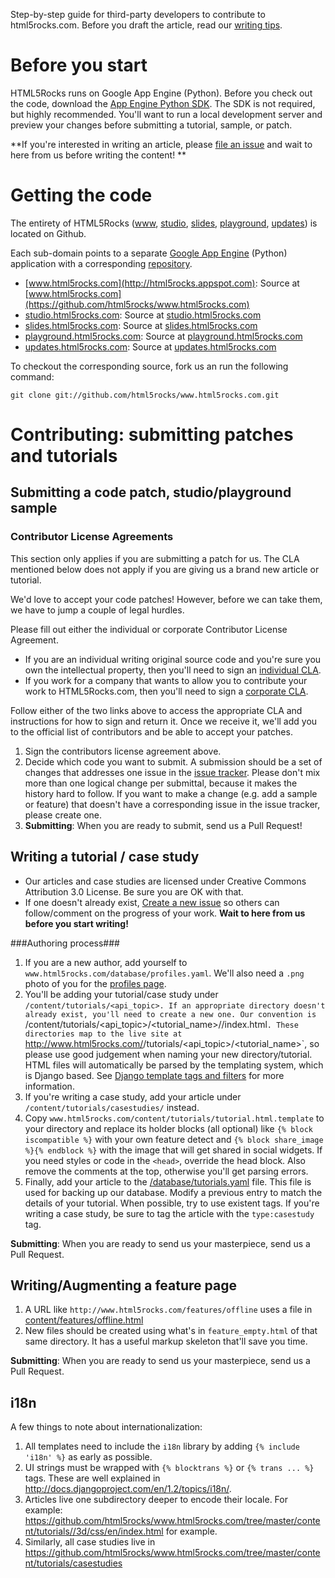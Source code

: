 Step-by-step guide for third-party developers to contribute to html5rocks.com. Before you draft the article, read our [writing tips](https://github.com/html5rocks/www.html5rocks.com/wiki/Writing-Tips). 

# Before you start #

HTML5Rocks runs on Google App Engine (Python). Before you check out the code, download
the [App Engine Python SDK](http://code.google.com/appengine/downloads.html#Google_App_Engine_SDK_for_Python). The SDK is not required, but highly recommended. You'll want to run a local development server and preview your changes before submitting a tutorial, sample, or patch.

**If you're interested in writing an article, please [file an issue](https://github.com/html5rocks/www.html5rocks.com/issues/new) and wait to here from us before writing the content! **

# Getting the code #

The entirety of HTML5Rocks ([www](http://www.html5rocks.com/), [studio](http://studio.html5rocks.com/), [slides](http://slides.html5rocks.com/), [playground](http://playground.html5rocks.com/), [updates](http://updates.html5rocks.com/)) is located on Github.

Each sub-domain points to a separate [Google App Engine](http://code.google.com/appengine/downloads.html) (Python) application with a corresponding [repository](https://github.com/html5rocks/).

* [www.html5rocks.com](http://html5rocks.appspot.com): Source at [www.html5rocks.com](https://github.com/html5rocks/www.html5rocks.com)
* [studio.html5rocks.com](http://html5playbook.appspot.com): Source at [studio.html5rocks.com](https://github.com/html5rocks/studio.html5rocks.com)
* [slides.html5rocks.com](http://html5slides.appspot.com): Source at [slides.html5rocks.com](https://github.com/html5rocks/slides.html5rocks.com)
* [playground.html5rocks.com](http://html5playground.appspot.com): Source at [playground.html5rocks.com](https://github.com/html5rocks/playground.html5rocks.com)
* [updates.html5rocks.com](http://updaterocker.appspot.com): Source at [updates.html5rocks.com](https://github.com/html5rocks/updates.html5rocks.com)

To checkout the corresponding source, fork us an run the following command:

    git clone git://github.com/html5rocks/www.html5rocks.com.git


# Contributing: submitting patches and tutorials #

## Submitting a code patch, studio/playground sample ##

### Contributor License Agreements ###

This section only applies if you are submitting a patch for us. The CLA mentioned below does not apply if you are giving us a brand new article or tutorial.

We'd love to accept your code patches! However, before we can take them, we have to jump a couple of legal hurdles.

Please fill out either the individual or corporate Contributor License Agreement.

  * If you are an individual writing original source code and you're sure you own the intellectual property, then you'll need to sign an [individual CLA](http://code.google.com/legal/individual-cla-v1.0.html).
  * If you work for a company that wants to allow you to contribute your work to HTML5Rocks.com, then you'll need to sign a [corporate CLA](http://code.google.com/legal/corporate-cla-v1.0.html).

Follow either of the two links above to access the appropriate CLA and instructions for how to sign and return it. Once we receive it, we'll add you to the official list of contributors and be able to accept your patches.

1. Sign the contributors license agreement above.
2. Decide which code you want to submit. A submission should be a set of changes that addresses one issue in the [issue tracker](https://github.com/html5rocks/www.html5rocks.com/issues). Please don't mix more than one logical change per submittal, because it makes the history hard to follow. If you want to make a change (e.g. add a sample or feature) that doesn't have a corresponding issue in the issue tracker, please create one.
3. **Submitting**: When you are ready to submit, send us a Pull Request!

## Writing a tutorial / case study ##

* Our articles and case studies are licensed under Creative Commons Attribution 3.0 License. Be sure you are OK with that.
* If one doesn't already exist, [Create a new issue](https://github.com/html5rocks/www.html5rocks.com/issues/new) so others can follow/comment on the progress of your work. **Wait to here from us before you start writing!**

###Authoring process###

1. If you are a new author, add yourself to `www.html5rocks.com/database/profiles.yaml`. We'll also need a `.png` photo of you for the [profiles page](http://html5rocks.com/profiles).
2. You'll be adding your tutorial/case study under `/content/tutorials/<api_topic>. If an appropriate directory doesn't already exist, you'll need to create a new one. Our convention is `/content/tutorials/<api_topic>/<tutorial_name>/<lang>/index.html`. These directories map to the live site at `http://www.html5rocks.com/<lang>/tutorials/<api_topic>/<tutorial_name>`, so please use good judgement when naming your new directory/tutorial.  HTML files will automatically be parsed by the templating system, which is Django based. See [Django template tags and filters](http://docs.djangoproject.com/en/1.0/ref/templates/builtins/) for more information.
3. If you're writing a case study, add your article under `/content/tutorials/casestudies/` instead.
4. Copy `www.html5rocks.com/content/tutorials/tutorial.html.template` to your directory and replace its holder blocks (all optional) like `{% block iscompatible %}` with your own feature detect and `{% block share_image %}{% endblock %}` with the image that will get shared in social widgets. If you need styles or code in the `<head>`, override the head block. Also remove the comments at the top, otherwise you'll get parsing errors.
5. Finally, add your article to the [/database/tutorials.yaml](https://github.com/html5rocks/www.html5rocks.com/blob/master/database/tutorials.yaml) file. This file is used for backing up our database. Modify a previous entry to match the details of your tutorial. When possible, try to use existent tags. If you're writing a case study, be sure to tag the article with the `type:casestudy` tag. 

**Submitting**: When you are ready to send us your masterpiece, send us a Pull Request.

## Writing/Augmenting a feature page ##

1. A URL like `http://www.html5rocks.com/features/offline` uses a file in [content/features/offline.html](https://github.com/html5rocks/www.html5rocks.com/tree/master/content/features/offline.html)
2.  New files should be created using what's in `feature_empty.html` of that same directory. It has a useful markup skeleton that'll save you time.

**Submitting**: When you are ready to send us your masterpiece, send us a Pull Request.

## i18n ##

A few things to note about internationalization:

1. All templates need to include the `i18n` library by adding `{% include 'i18n' %}` as early as possible.
2. UI strings must be wrapped with `{% blocktrans %}` or `{% trans ... %}` tags.  These are well explained in http://docs.djangoproject.com/en/1.2/topics/i18n/.
3.  Articles live one subdirectory deeper to encode their locale. For example: https://github.com/html5rocks/www.html5rocks.com/tree/master/content/tutorials//3d/css/en/index.html for example.
4.  Similarly, all case studies live in https://github.com/html5rocks/www.html5rocks.com/tree/master/content/tutorials/casestudies